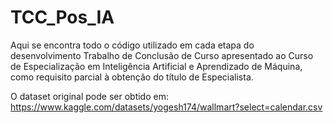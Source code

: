 # TCC_Pos_IA
Aqui se encontra todo o código utilizado em cada etapa do desenvolvimento Trabalho de Conclusão de Curso apresentado ao Curso de Especialização em Inteligência Artificial e Aprendizado de Máquina, como requisito parcial à obtenção do título de Especialista.

O dataset original pode ser obtido em: https://www.kaggle.com/datasets/yogesh174/wallmart?select=calendar.csv
